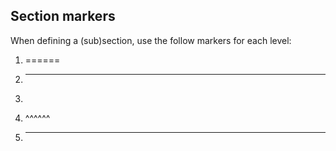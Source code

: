 ## Section markers

When defining a (sub)section, use the follow markers for each level:

1. ======
2. ------
3. ~~~~~~
4. ^^^^^^
5. ******
